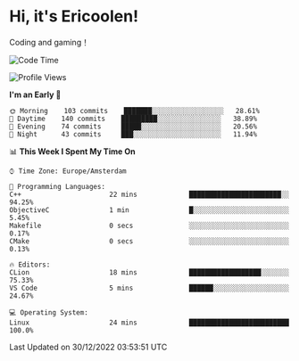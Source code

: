 # Hi, it's Ericoolen!
Coding and gaming！

<!--START_SECTION:waka-->
![Code Time](http://img.shields.io/badge/Code%20Time-590%20hrs%2011%20mins-blue)

![Profile Views](http://img.shields.io/badge/Profile%20Views-4-blue)

**I'm an Early 🐤** 

```text
🌞 Morning    103 commits    ███████░░░░░░░░░░░░░░░░░░   28.61% 
🌆 Daytime    140 commits    █████████░░░░░░░░░░░░░░░░   38.89% 
🌃 Evening    74 commits     █████░░░░░░░░░░░░░░░░░░░░   20.56% 
🌙 Night      43 commits     ███░░░░░░░░░░░░░░░░░░░░░░   11.94%

```


📊 **This Week I Spent My Time On** 

```text
⌚︎ Time Zone: Europe/Amsterdam

💬 Programming Languages: 
C++                      22 mins             ███████████████████████░░   94.25% 
ObjectiveC               1 min               █░░░░░░░░░░░░░░░░░░░░░░░░   5.45% 
Makefile                 0 secs              ░░░░░░░░░░░░░░░░░░░░░░░░░   0.17% 
CMake                    0 secs              ░░░░░░░░░░░░░░░░░░░░░░░░░   0.13%

🔥 Editors: 
CLion                    18 mins             ██████████████████░░░░░░░   75.33% 
VS Code                  5 mins              ██████░░░░░░░░░░░░░░░░░░░   24.67%

💻 Operating System: 
Linux                    24 mins             █████████████████████████   100.0%

```


 Last Updated on 30/12/2022 03:53:51 UTC
<!--END_SECTION:waka-->

